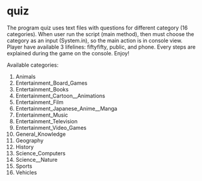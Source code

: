 # quiz
The program quiz uses text files with questions for different category (16 categories). 
When user run the script (main method), then must choose the category as an input (System.in), so the main action is in console view. Player have available 3 lifelines: fiftyfifty, public, and phone.
Every steps are explained during the game on the console. Enjoy!

Available categories:
1. Animals
2. Entertainment_Board_Games
3. Entertainment_Books
4. Entertainment_Cartoon__Animations
5. Entertainment_Film
6. Entertainment_Japanese_Anime__Manga
7. Entertainment_Music
8. Entertainment_Television
9. Entertainment_Video_Games
10. General_Knowledge
11. Geography
12. History
13. Science_Computers
14. Science__Nature
15. Sports
16. Vehicles

